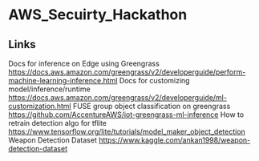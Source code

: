 # AWS_Secuirty_Hackathon

## Links
Docs for inference on Edge using Greengrass
https://docs.aws.amazon.com/greengrass/v2/developerguide/perform-machine-learning-inference.html
Docs for customizing model/inference/runtime
https://docs.aws.amazon.com/greengrass/v2/developerguide/ml-customization.html
FUSE group object classification on greengrass
https://github.com/AccentureAWS/iot-greengrass-ml-inference
How to retrain detection algo for tflite
https://www.tensorflow.org/lite/tutorials/model_maker_object_detection
Weapon Detection Dataset
https://www.kaggle.com/ankan1998/weapon-detection-dataset
